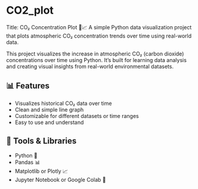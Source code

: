 # CO2_plot
Title: CO₂ Concentration Plot 🌱📈 A simple Python data visualization project that plots atmospheric CO₂ concentration trends over time using real-world data. 


This project visualizes the increase in atmospheric CO₂ (carbon dioxide) concentrations over time using Python. It’s built for learning data analysis and creating visual insights from real-world environmental datasets.

## 📊 Features

- Visualizes historical CO₂ data over time
- Clean and simple line graph
- Customizable for different datasets or time ranges
- Easy to use and understand

## 🔧 Tools & Libraries

- Python 🐍
- Pandas 📊
- Matplotlib or Plotly 📈
- Jupyter Notebook or Google Colab 🧠
